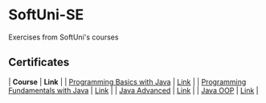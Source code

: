 # SoftUni-SE
Exercises from SoftUni's courses


## Certificates
| **Course** | **Link** |
| [Programming Basics with Java](https://softuni.bg/trainings/3625/programming-basics-with-java-february-2022) | [Link](https://softuni.bg/certificates/details/128705/6746d294) |
| [Programming Fundamentals with Java](https://softuni.bg/trainings/3731/programming-fundamentals-with-java-may-2022) | [Link](https://softuni.bg/certificates/details/138599/bcd8a392) |
| [Java Advanced](https://softuni.bg/trainings/3844/java-advanced-september-2022) | [Link](https://softuni.bg/certificates/details/152235/ea72d1a8) |
| [Java OOP](https://softuni.bg/trainings/3845/java-oop-october-2022) | [Link](https://softuni.bg/certificates/details/150619/be14ce52) |